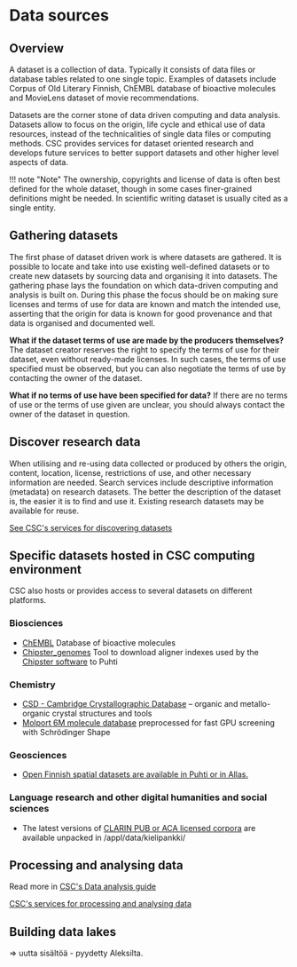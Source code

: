 # Data sources

<a name="header1"></a>
## Overview

A dataset is a collection of data. Typically it consists of data files or database tables related to one single topic. Examples of datasets include Corpus of Old Literary Finnish, ChEMBL database of bioactive molecules and MovieLens dataset of movie recommendations.

Datasets are the corner stone of data driven computing and data analysis. Datasets allow to focus on the origin, life cycle and ethical use of data resources, instead of the technicalities of single data files or computing methods. CSC provides services for dataset oriented research and develops future services to better support datasets and other higher level aspects of data.

!!! note "Note"
    The ownership, copyrights and license of data is often best defined for the whole dataset, though in some cases finer-grained definitions might be needed. In scientific writing dataset is usually cited as a single entity.

<a name="header2"></a>
## Gathering datasets

The first phase of dataset driven work is where datasets are gathered. It is possible to locate and take into use existing well-defined datasets or to create new datasets by sourcing data and organising it into datasets. The gathering phase lays the foundation on which data-driven computing and analysis is built on. During this phase the focus should be on making sure licenses and terms of use for data are known and match the intended use, asserting that the origin for data is known for good provenance and that data is organised and documented well.

**What if the dataset terms of use are made by the producers themselves?**
The dataset creator reserves the right to specify the terms of use for their dataset, even without ready-made licenses. In such cases, the terms of use specified must be observed, but you can also negotiate the terms of use by contacting the owner of the dataset.

**What if no terms of use have been specified for data?**
If there are no terms of use or the terms of use given are unclear, you should always contact the owner of the dataset in question.

<a name="header3"></a>
## Discover research data

When utilising and re-using data collected or produced by others the origin, content, location, license, restrictions of use, and other necessary information are needed. Search services include descriptive information (metadata) on research datasets. The better the description of the dataset is, the easier it is to find and use it. Existing research datasets may be available for reuse.

[See CSC's services for discovering datasets](https://research.csc.fi/service-catalog#open)

<a name="header4"></a>
## Specific datasets hosted in CSC computing environment

CSC also hosts or provides access to several datasets on different platforms.

### Biosciences

 - [ChEMBL](../../apps/chembl.md) Database of bioactive molecules
 - [Chipster_genomes](../../apps/chipster_genomes.md) Tool to download aligner indexes used by the [Chipster software](https://chipster.csc.fi/index.shtml) to Puhti

### Chemistry

 - [CSD - Cambridge Crystallographic Database](../../apps/csd.md) – organic and metallo-organic crystal structures and tools
 - [Molport 6M molecule database](../../support/tutorials/gpu-shape.md) preprocessed for fast GPU screening with Schrödinger Shape

### Geosciences

 - [Open Finnish spatial datasets are available in Puhti or in Allas.](spatial-data-in-csc-computing-env.md)

### Language research and other digital humanities and social sciences

 - The latest versions of [CLARIN PUB or ACA licensed corpora](https://www.kielipankki.fi/corpora/) are available unpacked in /appl/data/kielipankki/

<a name="header5"></a>

## Processing and analysing data
Read more in [CSC's Data analysis guide](../../support/tutorials/da-guide.md)

[CSC's services for processing and analysing data](https://research.csc.fi/en/service-catalog#compute)

<a name="header6"></a>

## Building data lakes
=> uutta sisältöä - pyydetty Aleksilta.
